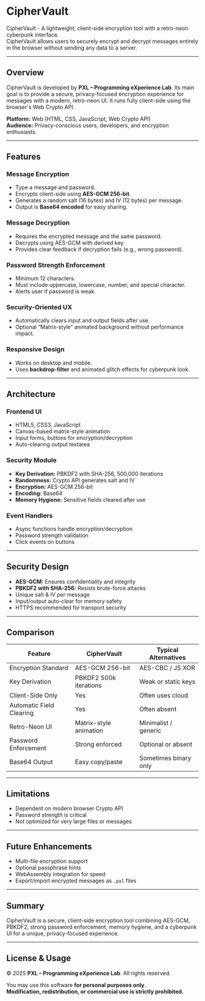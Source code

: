 # CipherVault

CipherVault - A lightweight, client-side encryption tool with a retro-neon cyberpunk interface.  
CipherVault allows users to securely encrypt and decrypt messages entirely in the browser without sending any data to a server.

---

## Overview

CipherVault is developed by **PXL – Programming eXperience Lab**. Its main goal is to provide a secure, privacy-focused encryption experience for messages with a modern, retro-neon UI. It runs fully client-side using the browser's Web Crypto API.

**Platform:** Web (HTML, CSS, JavaScript, Web Crypto API)  
**Audience:** Privacy-conscious users, developers, and encryption enthusiasts.

---

## Features

### Message Encryption
- Type a message and password.
- Encrypts client-side using **AES-GCM 256-bit**.
- Generates a random salt (16 bytes) and IV (12 bytes) per message.
- Output is **Base64 encoded** for easy sharing.

### Message Decryption
- Requires the encrypted message and the same password.
- Decrypts using AES-GCM with derived key.
- Provides clear feedback if decryption fails (e.g., wrong password).

### Password Strength Enforcement
- Minimum 12 characters.
- Must include uppercase, lowercase, number, and special character.
- Alerts user if password is weak.

### Security-Oriented UX
- Automatically clears input and output fields after use.
- Optional “Matrix-style” animated background without performance impact.

### Responsive Design
- Works on desktop and mobile.
- Uses **backdrop-filter** and animated glitch effects for cyberpunk look.

---

## Architecture

### Frontend UI
- HTML5, CSS3, JavaScript
- Canvas-based matrix-style animation
- Input forms, buttons for encryption/decryption
- Auto-clearing output textarea

### Security Module
- **Key Derivation:** PBKDF2 with SHA-256, 500,000 iterations
- **Randomness:** Crypto API generates salt and IV
- **Encryption:** AES-GCM 256-bit
- **Encoding:** Base64
- **Memory Hygiene:** Sensitive fields cleared after use

### Event Handlers
- Async functions handle encryption/decryption
- Password strength validation
- Click events on buttons

---

## Security Design
- **AES-GCM:** Ensures confidentiality and integrity
- **PBKDF2 with SHA-256:** Resists brute-force attacks
- Unique salt & IV per message
- Input/output auto-clear for memory safety
- HTTPS recommended for transport security

---

## Comparison

| Feature | CipherVault | Typical Alternatives |
|---------|------------|--------------------|
| Encryption Standard | AES-GCM 256-bit | AES-CBC / JS XOR |
| Key Derivation | PBKDF2 500k iterations | Weak or static keys |
| Client-Side Only | Yes | Often uses cloud |
| Automatic Field Clearing | Yes | Often absent |
| Retro-Neon UI | Matrix-style animation | Minimalist / generic |
| Password Enforcement | Strong enforced | Optional or absent |
| Base64 Output | Easy copy/paste | Sometimes binary only |

---

## Limitations
- Dependent on modern browser Crypto API
- Password strength is critical
- Not optimized for very large files or messages

---

## Future Enhancements
- Multi-file encryption support
- Optional passphrase hints
- WebAssembly integration for speed
- Export/import encrypted messages as `.pxl` files

---

## Summary
CipherVault is a secure, client-side encryption tool combining AES-GCM, PBKDF2, strong password enforcement, memory hygiene, and a cyberpunk UI for a unique, privacy-focused experience.

---

## License & Usage
© 2025 **PXL – Programming eXperience Lab**. All rights reserved.  

You may use this software **for personal purposes only**.  
**Modification, redistribution, or commercial use is strictly prohibited.**
